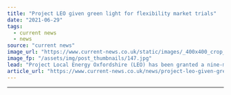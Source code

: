 ```yaml
---
title: "Project LEO given green light for flexibility market trials"
date: "2021-06-29"
tags: 
  - current news
  - news
source: "current news"
image_url: "https://www.current-news.co.uk/static/images/_400x400_crop_center-center/Innovative-Oxfordshire-project-gets-green-light-for-next-phase-image-SSEN.jpg"
image_fp: "/assets/img/post_thumbnails/147.jpg"
lead: "​Project Local Energy Oxfordshire (LEO) has been granted a nine-month extension by UK Research and Innovation (UKRI) as it looks to begin flexibility market trials."
article_url: "https://www.current-news.co.uk/news/project-leo-given-green-light-for-flexibility-market-trials?utm_source=rss-feeds&utm_medium=rss&utm_campaign=rss"
---
```


---
